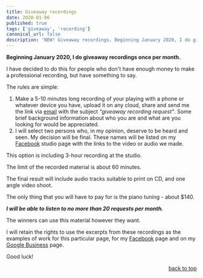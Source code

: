 ```yaml
---
title: Giveaway recordings
date: 2020-01-06
published: true
tags: ['giveaway', 'recording']
canonical_url: false
description: 'NEW! Giveaway recordings. Beginning January 2020, I do giveaway recordings once per month. Read more'
---
```


**Beginning January 2020, I do giveaway recordings once per month.**

I have decided to do this for people who don't have enough money to make a professional recording, but have something to say.

The rules are simple:

<div class="eq">

1. Make a 5-10 minutes long recording of your playing with a phone or whatever device you have, upload it on any cloud, share and send me the link via [email](mailto:gryaznov.studio@gmail.com) with the subject _"giveaway recording request"_. Some brief background information about who you are and what are you looking for would be appreciated.
2. I will select two persons who, in my opinion, deserve to be heard and seen. My decision will be final. These names will be listed on my [Facebook](https://www.facebook.com/SlavaPiano/ 'Facebook studio page') studio page with the links to the video or audio we made.

</div>

This option is including 3-hour recording at the studio.

The limit of the recorded material is about 60 minutes.

The final result will include audio tracks suitable to print on CD, and one angle video shoot.

The only thing that you will have to pay for is the piano tuning - about \$140.

**_I will be able to listen to no more than 20 requests per month._**

The winners can use this material however they want.

I will retain the rights to use the excerpts from these recordings as the examples of work for this particular page, for my [Facebook](https://www.facebook.com/SlavaPiano/ 'Facebook studio page') page and on my [Google Business](https://gryaznov-piano-studio.business.site 'Google Business studio page') page.

Good luck!

<div style="text-align: right" class="hidden">

[back to top](#intro)

</div>
